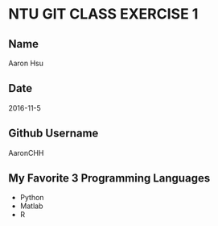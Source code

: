 # NTU GIT CLASS EXERCISE 1

Name
----
Aaron Hsu

Date
----
2016-11-5

Github Username
---------------
AaronCHH

My Favorite 3 Programming Languages
--------------------------------
* Python
* Matlab
* R
